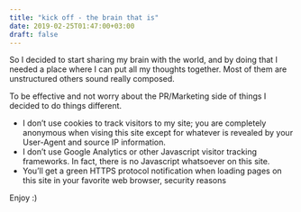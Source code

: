 ```yaml
---
title: "kick off - the brain that is"
date: 2019-02-25T01:47:00+03:00
draft: false
---
```

So I decided to start sharing my brain with the world, and by doing that I needed a place where I can put all my thoughts together. Most of them are unstructured others sound really composed.

To be effective and not worry about the PR/Marketing side of things I decided to do things different.

- I don’t use cookies to track visitors to my site; you are completely anonymous when vising this site except for whatever is revealed by your User-Agent and source IP information.
- I don’t use Google Analytics or other Javascript visitor tracking frameworks. In fact, there is no Javascript whatsoever on this site.
- You’ll get a green HTTPS protocol notification when loading pages on this site in your favorite web browser, security reasons

Enjoy :)
